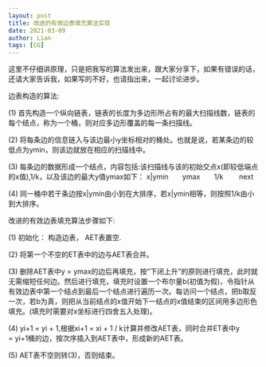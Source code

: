 ```yaml
---
layout: post
title: 改进的有效边表填充算法实现
date: 2021-03-09
author: Lian
tags: [CG]
---
```


这里不仔细讲原理，只是把我写的算法发出来，跟大家分享下，如果有错误的话，还请大家告诉我，如果写的不好，也请指出来，一起讨论进步。

边表构造的算法:

(1) 首先构造一个纵向链表，链表的长度为多边形所占有的最大扫描线数，链表的每个结点，称为一个桶，则对应多边形覆盖的每一条扫描线。

(2) 将每条边的信息链入与该边最小y坐标相对的桶处。也就是说，若某条边的较低点为ymin，则该边就放在相应的扫描线中。

(3) 每条边的数据形成一个结点，内容包括:该扫描线与该的初始交点x(即较低端点的x值),1/k，以及该边的最大y值ymax如下：
x|ymin　　ymax　　1/k 　　next

(4) 同一桶中若干条边按x|ymin由小到在大排序，若x|ymin相等，则按照1/k由小到大排序。

改进的有效边表填充算法步骤如下:

(1) 初始化： 构造边表， AET表置空.

(2) 将第一个不空的ET表中的边与AET表合并。

(3) 删除AET表中y = ymax的边后再填充，按“下闭上升”的原则进行填充，此时就无需缩短任何边。然后进行填充，填充时设置一个布尔量b(初值为假)，令指针从有效边表中第一个结点到最后一个结点进行遍历一次。每访问一个结点，把b取反一次，若b为真，则把从当前结点的x值开始下一结点的x值结束的区间用多边形色填充。(填充时需要对x坐标进行四舍五入处理)。

(4) yi+1 = yi + 1,根据xi+1 = xi + 1 / k计算并修改AET表，同时合并ET表中y = yi+1桶的边，按次序插入到AET表中，形成新的AET表。

(5) AET表不空则转(3)，否则结束。
